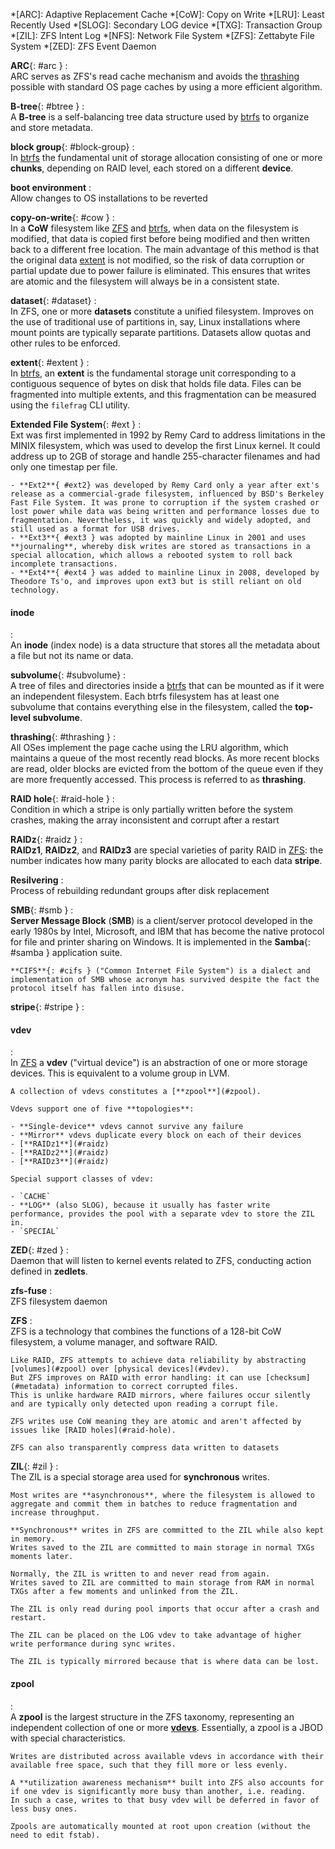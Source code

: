 *[ARC]: Adaptive Replacement Cache
*[CoW]: Copy on Write
*[LRU]: Least Recently Used
*[SLOG]: Secondary LOG device
*[TXG]: Transaction Group
*[ZIL]: ZFS Intent Log
*[NFS]: Network File System
*[ZFS]: Zettabyte File System
*[ZED]: ZFS Event Daemon

**ARC**{: #arc }
:   
    ARC serves as ZFS's read cache mechanism and avoids the [thrashing](#thrashing) possible with standard OS page caches by using a more efficient algorithm.


**B-tree**{: #btree }
:   
    A **B-tree** is a self-balancing tree data structure used by [btrfs](#btrfs) to organize and store metadata.

**block group**{: #block-group}
:   
    In [btrfs](#btrfs) the fundamental unit of storage allocation consisting of one or more **chunks**, depending on RAID level, each stored on a different **device**.

**boot environment**
:   
    Allow changes to OS installations to be reverted

**copy-on-write**{: #cow }
:   
    In a **CoW** filesystem like [ZFS](#zfs) and [btrfs](#btrfs), when data on the filesystem is modified, that data is copied first before being modified and then written back to a different free location. 
    The main advantage of this method is that the original data [extent](#extent) is not modified, so the risk of data corruption or partial update due to power failure is eliminated.
    This ensures that writes are atomic and the filesystem will always be in a consistent state.

**dataset**{: #dataset}
:   
    In ZFS, one or more **datasets** constitute a unified filesystem.
    Improves on the use of traditional use of partitions in, say, Linux installations where mount points are typically separate partitions.
    Datasets allow quotas and other rules to be enforced.

**extent**{: #extent }
:   
    In [btrfs](#btrfs), an **extent** is the fundamental storage unit corresponding to a contiguous sequence of bytes on disk that holds file data. 
    Files can be fragmented into multiple extents, and this fragmentation can be measured using the `filefrag` CLI utility.

**Extended File System**{: #ext } 
:   
    Ext was first implemented in 1992 by Remy Card to address limitations in the MINIX filesystem, which was used to develop the first Linux kernel. 
    It could address up to 2GB of storage and handle 255-character filenames and had only one timestap per file.

    - **Ext2**{ #ext2} was developed by Remy Card only a year after ext's release as a commercial-grade filesystem, influenced by BSD's Berkeley Fast File System. It was prone to corruption if the system crashed or lost power while data was being written and performance losses due to fragmentation. Nevertheless, it was quickly and widely adopted, and still used as a format for USB drives.
    - **Ext3**{ #ext3 } was adopted by mainline Linux in 2001 and uses **journaling**, whereby disk writes are stored as transactions in a special allocation, which allows a rebooted system to roll back incomplete transactions.
    - **Ext4**{ #ext4 } was added to mainline Linux in 2008, developed by Theodore Ts'o, and improves upon ext3 but is still reliant on old technology.

#### inode
:   
    An **inode** (index node) is a data structure that stores all the metadata about a file but not its name or data.

**subvolume**{: #subvolume}
:   
    A tree of files and directories inside a [btrfs](#btrfs) that can be mounted as if it were an independent filesystem.
    Each btrfs filesystem has at least one subvolume that contains everything else in the filesystem, called the **top-level subvolume**.

**thrashing**{: #thrashing }
:   
    All OSes implement the page cache using the LRU algorithm, which maintains a queue of the most recently read blocks.
    As more recent blocks are read, older blocks are evicted from the bottom of the queue even if they are more frequently accessed.
    This process is referred to as **thrashing**.
    

**RAID hole**{: #raid-hole }
:   
    Condition in which a stripe is only partially written before the system crashes, making the array inconsistent and corrupt after a restart

**RAIDz**{: #raidz }
:   
    **RAIDz1**, **RAIDz2**, and **RAIDz3** are special varieties of parity RAID in [ZFS](#zfs): the number indicates how many parity blocks are allocated to each data **stripe**.

**Resilvering**
:   
    Process of rebuilding redundant groups after disk replacement

**SMB**{: #smb }
:   
    **Server Message Block** (**SMB**) is a client/server protocol developed in the early 1980s by Intel, Microsoft, and IBM that has become the native protocol for file and printer sharing on Windows.
    It is implemented in the **Samba**{: #samba } application suite.

    **CIFS**{: #cifs } ("Common Internet File System") is a dialect and implementation of SMB whose acronym has survived despite the fact the protocol itself has fallen into disuse.

**stripe**{: #stripe }
:   



#### vdev
:   
    In [ZFS](#zfs) a **vdev** ("virtual device") is an abstraction of one or more storage devices.
    This is equivalent to a volume group in LVM.

    A collection of vdevs constitutes a [**zpool**](#zpool).

    Vdevs support one of five **topologies**:

    - **Single-device** vdevs cannot survive any failure
    - **Mirror** vdevs duplicate every block on each of their devices
    - [**RAIDz1**](#raidz)
    - [**RAIDz2**](#raidz)
    - [**RAIDz3**](#raidz)

    Special support classes of vdev:

    - `CACHE`
    - **LOG** (also SLOG), because it usually has faster write performance, provides the pool with a separate vdev to store the ZIL in.
    - `SPECIAL`

**ZED**{: #zed }
:   
    Daemon that will listen to kernel events related to ZFS, conducting action defined in **zedlets**.

**zfs-fuse**
:   
    ZFS filesystem daemon

**ZFS**
:   
    ZFS is a technology that combines the functions of a 128-bit CoW filesystem, a volume manager, and software RAID.

    Like RAID, ZFS attempts to achieve data reliability by abstracting [volumes](#zpool) over [physical devices](#vdev). 
    But ZFS improves on RAID with error handling: it can use [checksum](#metadata) information to correct corrupted files.
    This is unlike hardware RAID mirrors, where failures occur silently and are typically only detected upon reading a corrupt file.

    ZFS writes use CoW meaning they are atomic and aren't affected by issues like [RAID holes](#raid-hole).

    ZFS can also transparently compress data written to datasets

**ZIL**{: #zil }
:   
    The ZIL is a special storage area used for **synchronous** writes.

    Most writes are **asynchronous**, where the filesystem is allowed to aggregate and commit them in batches to reduce fragmentation and increase throughput.

    **Synchronous** writes in ZFS are committed to the ZIL while also kept in memory.
    Writes saved to the ZIL are committed to main storage in normal TXGs moments later.

    Normally, the ZIL is written to and never read from again.
    Writes saved to ZIL are committed to main storage from RAM in normal TXGs after a few moments and unlinked from the ZIL.

    The ZIL is only read during pool imports that occur after a crash and restart.

    The ZIL can be placed on the LOG vdev to take advantage of higher write performance during sync writes.

    The ZIL is typically mirrored because that is where data can be lost.

#### zpool
:   
    A **zpool** is the largest structure in the ZFS taxonomy, representing an independent collection of one or more [**vdevs**](#vdev).
    Essentially, a zpool is a JBOD with special characteristics.

    Writes are distributed across available vdevs in accordance with their available free space, such that they fill more or less evenly.

    A **utilization awareness mechanism** built into ZFS also accounts for if one vdev is significantly more busy than another, i.e. reading.
    In such a case, writes to that busy vdev will be deferred in favor of less busy ones.

    Zpools are automatically mounted at root upon creation (without the need to edit fstab).
